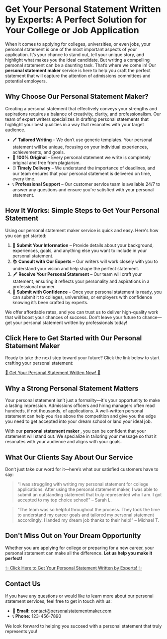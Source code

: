 # Get Your Personal Statement Written by Experts: A Perfect Solution for Your College or Job Application

When it comes to applying for colleges, universities, or even jobs, your personal statement is one of the most important aspects of your application. It’s your chance to stand out, tell your unique story, and highlight what makes you the ideal candidate. But writing a compelling personal statement can be a daunting task. That’s where we come in! Our **personal statement maker** service is here to help you craft the perfect statement that will capture the attention of admissions committees and potential employers.

## Why Choose Our Personal Statement Maker?

Creating a personal statement that effectively conveys your strengths and aspirations requires a balance of creativity, clarity, and professionalism. Our team of expert writers specializes in drafting personal statements that highlight your best qualities in a way that resonates with your target audience.

- 🖊️ **Tailored Writing** – We don’t use generic templates. Your personal statement will be unique, focusing on your individual experiences, achievements, and goals.
- 🔑 **100% Original** – Every personal statement we write is completely original and free from plagiarism.
- ⏰ **Timely Delivery** – We understand the importance of deadlines, and our team ensures that your personal statement is delivered on time, every time.
- 📞 **Professional Support** – Our customer service team is available 24/7 to answer any questions and ensure you're satisfied with your personal statement.

## How It Works: Simple Steps to Get Your Personal Statement

Using our personal statement maker service is quick and easy. Here's how you can get started:

1. 📝 **Submit Your Information** – Provide details about your background, experiences, goals, and anything else you want to include in your personal statement.
2. 📚 **Consult with Our Experts** – Our writers will work closely with you to understand your vision and help shape the perfect statement.
3. 🖋️ **Receive Your Personal Statement** – Our team will craft your statement, ensuring it reflects your personality and aspirations in a professional manner.
4. 💼 **Submit with Confidence** – Once your personal statement is ready, you can submit it to colleges, universities, or employers with confidence knowing it’s been crafted by experts.

We offer affordable rates, and you can trust us to deliver high-quality work that will boost your chances of success. Don’t leave your future to chance—get your personal statement written by professionals today!

## Click Here to Get Started with Our Personal Statement Maker

Ready to take the next step toward your future? Click the link below to start crafting your personal statement:

[🌟 Get Your Personal Statement Written Now! 🌟](https://tinyurl.com/topessay?keyword=personal+statement+maker)
## Why a Strong Personal Statement Matters

Your personal statement isn’t just a formality—it's your opportunity to make a lasting impression. Admissions officers and hiring managers often read hundreds, if not thousands, of applications. A well-written personal statement can help you rise above the competition and give you the edge you need to get accepted into your dream school or land your ideal job.

With our **personal statement maker** , you can be confident that your statement will stand out. We specialize in tailoring your message so that it resonates with your audience and aligns with your goals.

## What Our Clients Say About Our Service

Don’t just take our word for it—here’s what our satisfied customers have to say:

> “I was struggling with writing my personal statement for college applications. After using the personal statement maker, I was able to submit an outstanding statement that truly represented who I am. I got accepted to my top choice school!” – Sarah L.

> “The team was so helpful throughout the process. They took the time to understand my career goals and tailored my personal statement accordingly. I landed my dream job thanks to their help!” – Michael T.

## Don't Miss Out on Your Dream Opportunity

Whether you are applying for college or preparing for a new career, your personal statement can make all the difference. **Let us help you make it perfect!**

[✨ Click Here to Get Your Personal Statement Written by Experts! ✨](https://tinyurl.com/topessay?keyword=personal+statement+maker)

## Contact Us

If you have any questions or would like to learn more about our personal statement services, feel free to get in touch with us:

- 📧 **Email:** contact@personalstatementmaker.com
- 📞 **Phone:** 123-456-7890

We look forward to helping you succeed with a personal statement that truly represents you!
